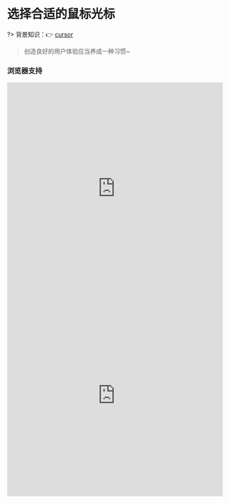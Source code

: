 
# 选择合适的鼠标光标

?> 背景知识：:point_right: [cursor](https://developer.mozilla.org/zh-CN/docs/Web/CSS/cursor)

<vuep template="#mouse-cursor"></vuep>

<script v-pre type="text/x-template" id="mouse-cursor">
<style>
  main {
    width: 100%;
    display: flex;
    flex-wrap: wrap;
    justify-content: space-between;
    align-items: center;
  }
  main > span {
    width: 100px; height: 100px;
    display: flex;
    justify-content: center;
    align-items: center;
    margin: 8px;
    border-radius: 50%;
    font-weight: 600;
    transform: translate3d(0, 0, 0);
    transition: all .3s ease-in-out;
    background: #eee url("data:image/svg+xml,\
            <svg xmlns='http://www.w3.org/2000/svg' width='90' height='9'>\
                <rect width='90' height='8' fill='#f2f2f2'/>\
                <rect width='90' height='2' fill='#e7e7e7'/>\
                <rect y='2' width='90' height='3' fill='#ececec'/>\
            </svg>");
    background-size: 12px 12px;
  }
  main > span:hover {
    transform: translate3d(-1px, -1px, 0) scale(1.05);
    box-shadow: -2px -2px 6px 2px rgba(108, 108, 108, 0.1) inset, 
                0 0 0 5px rgba(255, 255, 255, .6) inset, 
                0 0 0 1px rgba(139, 139, 139, 0.1), 
                2px 2px 10px rgba(0,0,0,.2);
  }
  main > span:nth-of-type(1) {
    cursor: default;
  }
  main > span:nth-of-type(2) {
    cursor: crosshair;
  }
  main > span:nth-of-type(3) {
    cursor: help;
  }
  main > span:nth-of-type(4) {
    cursor: move;
  }
  main > span:nth-of-type(5) {
    cursor: pointer;
  }
  main > span:nth-of-type(6) {
    cursor: progress;
  }
  main > span:nth-of-type(7) {
    cursor: text;
  }
  main > span:nth-of-type(8) {
    cursor: wait;
  }
  main > span:nth-of-type(9) {
    cursor: e-resize;
  }
  main > span:nth-of-type(10) {
    cursor: ne-resize;
  }
  main > span:nth-of-type(11) {
    cursor: nw-resize;
  }
  main > span:nth-of-type(12) {
    cursor: n-resize;
  }
  main > span:nth-of-type(13) {
    cursor: se-resize;
  }
  main > span:nth-of-type(14) {
    cursor: sw-resize;
  }
  main > span:nth-of-type(15) {
    cursor: s-resize;
  }
  main > span:nth-of-type(16) {
    cursor: w-resize;
  }
  main > span:nth-of-type(17) {
    cursor: context-menu;
  }
  main > span:nth-of-type(18) {
    cursor: none;
    background: #eee url('data:image/svg+xml,\
            <svg xmlns="http://www.w3.org/2000/svg" width="60" height="60" fill-opacity=".15" >\
                <rect x="30" width="30" height="30" />\
                <rect y="30" width="30" height="30" />\
            </svg>');
    background-size: 18px 18px;
  }
  main > span:nth-of-type(19) {
    cursor: cell;
  }
  main > span:nth-of-type(20) {
    cursor: vertical-text;
  }
  main > span:nth-of-type(21) {
    cursor: alias;
  }
  main > span:nth-of-type(22) {
    cursor: copy;
  }
  main > span:nth-of-type(23) {
    cursor: no-drop;
  }
  main > span:nth-of-type(24) {
    cursor: not-allowed;
  }
  main > span:nth-of-type(25) {
    cursor: ew-resize;
  }
  main > span:nth-of-type(26) {
    cursor: ns-resize;
  }
  main > span:nth-of-type(27) {
    cursor: nesw-resize;
  }
  main > span:nth-of-type(28) {
    cursor: nwse-resize;
  }
  main > span:nth-of-type(29) {
    cursor: col-resize;
  }
  main > span:nth-of-type(30) {
    cursor: row-resize;
  }
  main > span:nth-of-type(31) {
    cursor: all-scroll;
  }
  main > span:nth-of-type(32) {
    cursor: zoom-in;
  }
  main > span:nth-of-type(33) {
    cursor: zoom-out;
  }
  main > span:nth-of-type(34) {
    cursor: -webkit-grab;
  }
  main > span:nth-of-type(35) {
    cursor: -webkit-grabbing;
  }
</style>
<template>
  <main>
    <span>default</span>
    <span>crosshair</span>
    <span>help</span>
    <span>move</span>
    <span>pointer</span>
    <span>progress</span>
    <span>text</span>
    <span>wait</span>
    <span>e-resize</span>
    <span>ne-resize</span>
    <span>nw-resize</span>
    <span>n-resize</span>
    <span>se-resize</span>
    <span>sw-resize</span>
    <span>s-resizes</span>
    <span>w-resize</span>
    <span>context-menu</span>
    <span>none</span>
    <span>cell</span>
    <span>vertical-text</span>
    <span>alias</span>
    <span>copy</span>
    <span>no-drop</span>
    <span>not-allowed</span>
    <span>ew-resize</span>
    <span>ns-resize</span>
    <span>nesw-resize</span>
    <span>nwse-resize</span>
    <span>col-resive</span>
    <span>row-resize</span>
    <span>all-scroll</span>
    <span>zoom-in</span>
    <span>zoom-out</span>
    <span>grab</span>
    <span>grabbing</span>
  </main>
</template>
<script>  
</script>
</script>

> 创造良好的用户体验应当养成一种习惯~

### 浏览器支持

<iframe src="https://caniuse.bitsofco.de/embed/index.html?feat=css3-cursors&amp;periods=future_2,future_1,current,past_1,past_2,past_3&amp;accessible-colours=false" frameborder="0" width="100%" height="493px"></iframe>

<iframe src="https://caniuse.bitsofco.de/embed/index.html?feat=css3-cursors-newer&amp;periods=future_2,future_1,current,past_1,past_2,past_3&amp;accessible-colours=false" frameborder="0" width="100%" height="471px"></iframe>